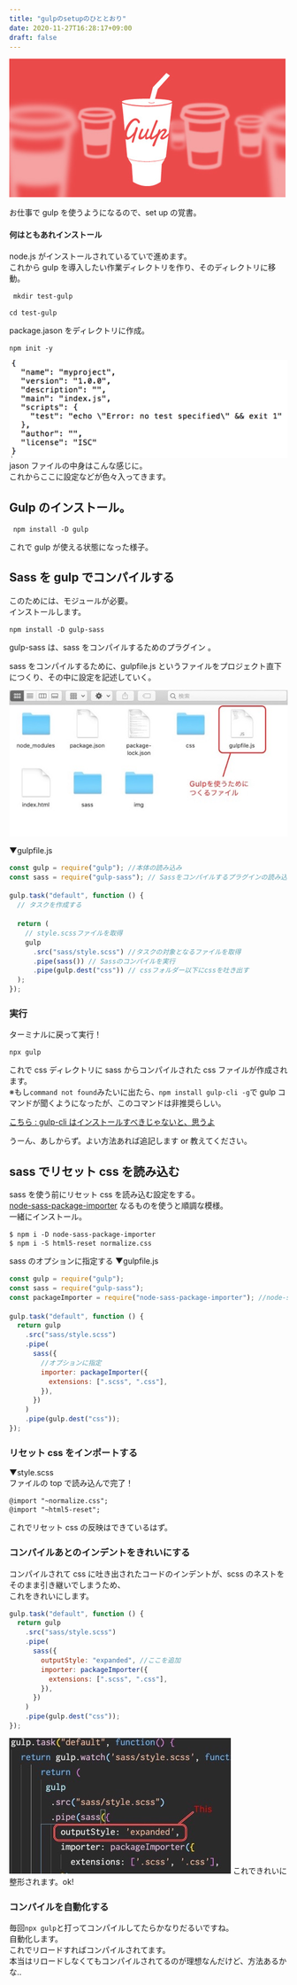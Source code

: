 ```yaml
---
title: "gulpのsetupのひととおり"
date: 2020-11-27T16:28:17+09:00
draft: false
---
```


![gulp](../gulp.jpg)

お仕事で gulp を使うようになるので、set up の覚書。

#### 何はともあれインストール

node.js がインストールされているていで進めます。  
これから gulp を導入したい作業ディレクトリを作り、そのディレクトリに移動。

```
 mkdir test-gulp
```

```
cd test-gulp
```

package.jason をディレクトリに作成。

```
npm init -y
```

![jason](../first-jason.png)
jason ファイルの中身はこんな感じに。  
これからここに設定などが色々入ってきます。

## Gulp のインストール。

```
 npm install -D gulp
```

これで gulp が使える状態になった様子。

## Sass を gulp でコンパイルする

このためには、モジュールが必要。  
インストールします。

```
npm install -D gulp-sass
```

gulp-sass は、sass をコンパイルするためのプラグイン 。

sass をコンパイルするために、gulpfile.js というファイルをプロジェクト直下につくり、その中に設定を記述していく。

![chuuyaku](../chuuyaku.jpg)

▼gulpfile.js

```js
const gulp = require("gulp"); //本体の読み込み
const sass = require("gulp-sass"); // Sassをコンパイルするプラグインの読み込み

gulp.task("default", function () {
  // タスクを作成する

  return (
    // style.scssファイルを取得
    gulp
      .src("sass/style.scss") //タスクの対象となるファイルを取得
      .pipe(sass()) // Sassのコンパイルを実行
      .pipe(gulp.dest("css")) // cssフォルダー以下にcssを吐き出す
  );
});
```

### 実行

ターミナルに戻って実行！

```
npx gulp
```

これで css ディレクトリに sass からコンパイルされた css ファイルが作成されます。  
※もし`command not found`みたいに出たら、`npm install gulp-cli -g`で gulp コマンドが聞くようになったが、このコマンドは非推奨らしい。

[こちら : gulp-cli はインストールすべきじゃないと、思うよ](https://qiita.com/sawa-zen/items/413bab0ec738a272c0b0)

うーん、あしからず。よい方法あれば追記します or 教えてください。

## sass でリセット css を読み込む

sass を使う前にリセット css を読み込む設定をする。  
[node-sass-package-importer](https://www.npmjs.com/package/node-sass-package-importer) なるものを使うと順調な模様。  
一緒にインストール。

```
$ npm i -D node-sass-package-importer
$ npm i -S html5-reset normalize.css
```

sass のオプションに指定する
▼gulpfile.js

```js
const gulp = require("gulp");
const sass = require("gulp-sass");
const packageImporter = require("node-sass-package-importer"); //node-sass-package-importer

gulp.task("default", function () {
  return gulp
    .src("sass/style.scss")
    .pipe(
      sass({
        //オプションに指定
        importer: packageImporter({
          extensions: [".scss", ".css"],
        }),
      })
    )
    .pipe(gulp.dest("css"));
});
```

### リセット css をインポートする

▼style.scss  
ファイルの top で読み込んで完了！

```
@import "~normalize.css";
@import "~html5-reset";
```

これでリセット css の反映はできているはず。

### コンパイルあとのインデントをきれいにする

コンパイルされて css に吐き出されたコードのインデントが、scss のネストをそのまま引き継いでしまうため、  
これをきれいにします。

```js
gulp.task("default", function () {
  return gulp
    .src("sass/style.scss")
    .pipe(
      sass({
        outputStyle: "expanded", //ここを追加
        importer: packageImporter({
          extensions: [".scss", ".css"],
        }),
      })
    )
    .pipe(gulp.dest("css"));
});
```

![indent](../indent.jpg)
これできれいに整形されます。ok!

### コンパイルを自動化する

毎回`npx gulp`と打ってコンパイルしてたらかなりだるいですね。  
自動化します。  
これでリロードすればコンパイルされてます。  
本当はリロードしなくてもコンパイルされてるのが理想なんだけど、方法あるかな‥
